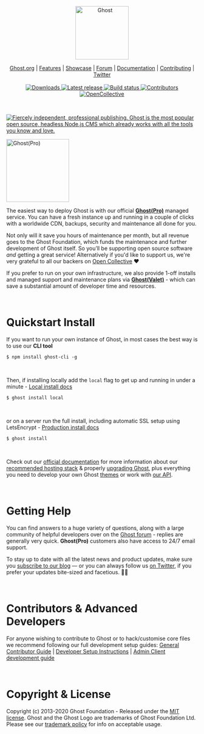 <p align="center">
  <a href="https://ghost.org">
    <img src="https://user-images.githubusercontent.com/120485/43974508-b64b2fe8-9cd2-11e8-8e58-707254b8817c.png" width="140px" alt="Ghost" />
  </a>
</p>
<p align="center">
    <a href="https://ghost.org">Ghost.org</a> |
    <a href="https://ghost.org/features">Features</a> |
    <a href="https://ghost.org/customers">Showcase</a> |
    <a href="https://forum.ghost.org">Forum</a> |
    <a href="https://ghost.org/docs/">Documentation</a> |
    <a href="https://github.com/TryGhost/Ghost/blob/master/.github/CONTRIBUTING.md">Contributing</a> |
    <a href="https://twitter.com/ghost">Twitter</a>
    <br /><br />
    <a href="https://ghost.org">
        <img src="https://img.shields.io/badge/downloads-2M-brightgreen.svg" alt="Downloads" />
    </a>
    <a href="https://github.com/TryGhost/Ghost/releases/">
        <img src="https://img.shields.io/github/release/TryGhost/Ghost.svg" alt="Latest release" />
    </a>
    <a href="https://travis-ci.org/TryGhost/Ghost">
        <img src="https://travis-ci.org/TryGhost/Ghost.svg?branch=master" alt="Build status" />
    </a>
    <a href="https://github.com/TryGhost/Ghost/contributors/">
        <img src="https://img.shields.io/github/contributors/TryGhost/Ghost.svg" alt="Contributors" />
    </a>
    <a href="https://opencollective.com/ghost">
        <img src="https://opencollective.com/ghost/backers/badge.svg" alt="OpenCollective" />
    </a>
</p>

&nbsp;

<a href="https://ghost.org"><img src="https://user-images.githubusercontent.com/120485/66918181-f88fdc80-f048-11e9-8135-d9c0e7b35ebc.png" alt="Fiercely independent, professional publishing. Ghost is the most popular open source, headless Node.js CMS which already works with all the tools you know and love." /></a>

<a href="https://ghost.org/pricing"><img src="https://user-images.githubusercontent.com/120485/43995179-556d7620-9da1-11e8-8410-4b2ba48ea8d0.png" alt="Ghost(Pro)" width="165px" /></a>

The easiest way to deploy Ghost is with our official **[Ghost(Pro)](https://ghost.org/pricing/)** managed service. You can have a fresh instance up and running in a couple of clicks with a worldwide CDN, backups, security and maintenance all done for you.

Not only will it save you hours of maintenance per month, but all revenue goes to the Ghost Foundation, which funds the maintenance and further development of Ghost itself. So you’ll be supporting open source software *and* getting a great service! Alternatively if you'd like to support us, we're very grateful to all our backers on [Open Collective](https://opencollective.com/ghost) :heart:

If you prefer to run on your own infrastructure, we also provide 1-off installs and managed support and maintenance plans via **[Ghost(Valet)](https://valet.ghost.org)** - which can save a substantial amount of developer time and resources.

&nbsp;

# Quickstart Install

If you want to run your own instance of Ghost, in most cases the best way is to use our **CLI tool**

```
$ npm install ghost-cli -g
```

&nbsp;

Then, if installing locally add the `local` flag to get up and running in under a minute - [Local install docs](https://ghost.org/docs/install/local/)

```
$ ghost install local
```

&nbsp;

or on a server run the full install, including automatic SSL setup using LetsEncrypt - [Production install docs](https://ghost.org/docs/install/ubuntu/)

```
$ ghost install
```

&nbsp;

Check out our [official documentation](https://ghost.org/docs/) for more information about our [recommended hosting stack](https://ghost.org/docs/concepts/hosting/) & properly [upgrading Ghost](https://ghost.org/faq/upgrade-to-ghost-2-0/), plus everything you need to develop your own Ghost [themes](https://ghost.org/docs/api/handlebars-themes/) or work with [our API](https://ghost.org/docs/api/).

&nbsp;


# Getting Help

You can find answers to a huge variety of questions, along with a large community of helpful developers over on the [Ghost forum](https://forum.ghost.org/) - replies are generally very quick. **Ghost(Pro)** customers also have access to 24/7 email support.

To stay up to date with all the latest news and product updates, make sure you [subscribe to our blog](https://ghost.org/blog/) — or you can always follow us [on Twitter](https://twitter.com/Ghost), if you prefer your updates bite-sized and facetious. :saxophone::turtle:

&nbsp;


# Contributors & Advanced Developers

For anyone wishing to contribute to Ghost or to hack/customise core files we recommend following our full development setup guides: [General Contributor Guide](https://ghost.org/docs/concepts/contributing/) | [Developer Setup Instructions](https://ghost.org/docs/install/source/) | [Admin Client development guide](https://ghost.org/docs/install/source/#ghost-admin)

&nbsp;


# Copyright & License

Copyright (c) 2013-2020 Ghost Foundation - Released under the [MIT license](LICENSE). Ghost and the Ghost Logo are trademarks of Ghost Foundation Ltd. Please see our [trademark policy](https://ghost.org/trademark/) for info on acceptable usage.
